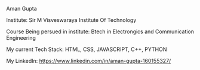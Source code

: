 Aman Gupta

Institute: Sir M Visveswaraya Institute Of Technology

Course Being persued in institute: Btech in Electrongics and Communication Engineering

My current Tech Stack: HTML, CSS, JAVASCRIPT, C++, PYTHON

My LinkedIn: https://www.linkedin.com/in/aman-gupta-160155327/
